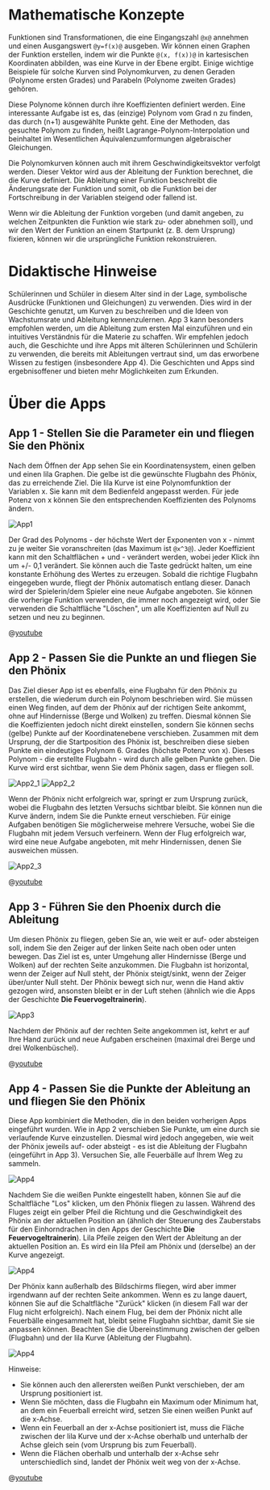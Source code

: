 # Mathematische Konzepte
Funktionen sind Transformationen, die eine Eingangszahl `@x@` annehmen und einen Ausgangswert `@y=f(x)@` ausgeben. Wir können einen Graphen der Funktion erstellen, indem wir die Punkte `@(x, f(x))@` in kartesischen Koordinaten abbilden, was eine Kurve in der Ebene ergibt. Einige wichtige Beispiele für solche Kurven sind Polynomkurven, zu denen Geraden (Polynome ersten Grades) und Parabeln (Polynome zweiten Grades) gehören.

Diese Polynome können durch ihre Koeffizienten definiert werden. Eine interessante Aufgabe ist es, das (einzige) Polynom vom Grad n zu finden, das durch (n+1) ausgewählte Punkte geht. Eine der Methoden, das gesuchte Polynom zu finden, heißt Lagrange-Polynom-Interpolation und beinhaltet im Wesentlichen Äquivalenzumformungen algebraischer Gleichungen.

Die Polynomkurven können auch mit ihrem Geschwindigkeitsvektor verfolgt werden. Dieser Vektor wird aus der Ableitung der Funktion berechnet, die die Kurve definiert. Die Ableitung einer Funktion beschreibt die Änderungsrate der Funktion und somit, ob die Funktion bei der Fortschreibung in der Variablen steigend oder fallend ist.

Wenn wir die Ableitung der Funktion vorgeben (und damit angeben, zu welchen Zeitpunkten die Funktion wie stark zu- oder abnehmen soll), und wir den Wert der Funktion an einem Startpunkt (z. B. dem Ursprung) fixieren, können wir die ursprüngliche Funktion rekonstruieren.


# Didaktische Hinweise
Schülerinnen und Schüler in diesem Alter sind in der Lage, symbolische Ausdrücke (Funktionen und Gleichungen) zu verwenden. Dies wird in der Geschichte genutzt, um Kurven zu beschreiben und die Ideen von Wachstumsrate und Ableitung kennenzulernen. App 3 kann besonders empfohlen werden, um die Ableitung zum ersten Mal einzuführen und ein intuitives Verständnis für die Materie zu schaffen. Wir empfehlen jedoch auch, die Geschichte und ihre Apps mit älteren Schülerinnen und Schülerin zu verwenden, die bereits mit Ableitungen vertraut sind, um das erworbene Wissen zu festigen (insbesondere App 4). Die Geschichten und Apps sind ergebnisoffener und bieten mehr Möglichkeiten zum Erkunden.


# Über die Apps

## App 1 - Stellen Sie die Parameter ein und fliegen Sie den Phönix
Nach dem Öffnen der App sehen Sie ein Koordinatensystem, einen gelben und einen lila Graphen. Die gelbe ist die gewünschte Flugbahn des Phönix, das zu erreichende Ziel. Die lila Kurve ist eine Polynomfunktion der Variablen x. Sie kann mit dem Bedienfeld angepasst werden. Für jede Potenz von x können Sie den entsprechenden Koeffizienten des Polynoms ändern.

![App1](/stories/fire-3/img/_align-center_/app1.png)

Der Grad des Polynoms - der höchste Wert der Exponenten von x - nimmt zu je weiter Sie voranschreiten (das Maximum ist `@x^3@`). Jeder Koeffizient kann mit den Schaltflächen + und - verändert werden, wobei jeder Klick ihn um +/- 0,1 verändert. Sie können auch die Taste gedrückt halten, um eine konstante Erhöhung des Wertes zu erzeugen. Sobald die richtige Flugbahn eingegeben wurde, fliegt der Phönix automatisch entlang dieser. Danach wird der Spielerin/dem Spieler eine neue Aufgabe angeboten. Sie können die vorherige Funktion verwenden, die immer noch angezeigt wird, oder Sie verwenden die Schaltfläche "Löschen", um alle Koeffizienten auf Null zu setzen und neu zu beginnen.

@[youtube](Vgkz6XrMVIM?_align-center_)

## App 2 - Passen Sie die Punkte an und fliegen Sie den Phönix

Das Ziel dieser App ist es ebenfalls, eine Flugbahn für den Phönix zu erstellen, die wiederum durch ein Polynom beschrieben wird. Sie müssen einen Weg finden, auf dem der Phönix auf der richtigen Seite ankommt, ohne auf Hindernisse (Berge und Wolken) zu treffen. Diesmal können Sie die Koeffizienten jedoch nicht direkt einstellen, sondern Sie können sechs (gelbe) Punkte auf der Koordinatenebene verschieben. Zusammen mit dem Ursprung, der die Startposition des Phönix ist, beschreiben diese sieben Punkte ein eindeutiges Polynom 6. Grades (höchste Potenz von x). Dieses Polynom - die erstellte Flugbahn - wird durch alle gelben Punkte gehen. Die Kurve wird erst sichtbar, wenn Sie dem Phönix sagen, dass er fliegen soll.

![App2_1](/stories/fire-3/img/2_1.png)
![App2_2](/stories/fire-3/img/2_2.png)

Wenn der Phönix nicht erfolgreich war, springt er zum Ursprung zurück, wobei die Flugbahn des letzten Versuchs sichtbar bleibt. Sie können nun die Kurve ändern, indem Sie die Punkte erneut verschieben. Für einige Aufgaben benötigen Sie möglicherweise mehrere Versuche, wobei Sie die Flugbahn mit jedem Versuch verfeinern. Wenn der Flug erfolgreich war, wird eine neue Aufgabe angeboten, mit mehr Hindernissen, denen Sie ausweichen müssen.

![App2_3](/stories/fire-3/img/_align-center_/2_3.png)

@[youtube](4tz4YHZZWYY?_align-center_)

## App 3 - Führen Sie den Phoenix durch die Ableitung

Um diesen Phönix zu fliegen, geben Sie an, wie weit er auf- oder absteigen soll, indem Sie den Zeiger auf der linken Seite nach oben oder unten bewegen. Das Ziel ist es, unter Umgehung aller Hindernisse (Berge und Wolken) auf der rechten Seite anzukommen. Die Flugbahn ist horizontal, wenn der Zeiger auf Null steht, der Phönix steigt/sinkt, wenn der Zeiger über/unter Null steht. Der Phönix bewegt sich nur, wenn die Hand aktiv gezogen wird, ansonsten bleibt er in der Luft stehen (ähnlich wie die Apps der Geschichte **Die Feuervogeltrainerin**).

![App3](/stories/fire-3/img/_align-center_/3.png)

Nachdem der Phönix auf der rechten Seite angekommen ist, kehrt er auf Ihre Hand zurück und neue Aufgaben erscheinen (maximal drei Berge und drei Wolkenbüschel).

@[youtube](xu9rp0zH3vQ?_align-center_)

## App 4 - Passen Sie die Punkte der Ableitung an und fliegen Sie den Phönix

Diese App kombiniert die Methoden, die in den beiden vorherigen Apps eingeführt wurden. Wie in App 2 verschieben Sie Punkte, um eine durch sie verlaufende Kurve einzustellen. Diesmal wird jedoch angegeben, wie weit der Phönix jeweils auf- oder absteigt - es ist die Ableitung der Flugbahn (eingeführt in App 3). Versuchen Sie, alle Feuerbälle auf Ihrem Weg zu sammeln.

![App4](/stories/fire-3/img/_align-center_/4_1.png)

Nachdem Sie die weißen Punkte eingestellt haben, können Sie auf die Schaltfläche "Los" klicken, um den Phönix fliegen zu lassen. Während des Fluges zeigt ein gelber Pfeil die Richtung und die Geschwindigkeit des Phönix an der aktuellen Position an (ähnlich der Steuerung des Zauberstabs für den Einhorndrachen in den Apps der Geschichte **Die Feuervogeltrainerin**). Lila Pfeile zeigen den Wert der Ableitung an der aktuellen Position an. Es wird ein lila Pfeil am Phönix und (derselbe) an der Kurve angezeigt. 

![App4](/stories/fire-3/img/_align-center_/4_2.png)

Der Phönix kann außerhalb des Bildschirms fliegen, wird aber immer irgendwann auf der rechten Seite ankommen. Wenn es zu lange dauert, können Sie auf die Schaltfläche "Zurück" klicken (in diesem Fall war der Flug nicht erfolgreich). Nach einem Flug, bei dem der Phönix nicht alle Feuerbälle eingesammelt hat, bleibt seine Flugbahn sichtbar, damit Sie sie anpassen können. Beachten Sie die Übereinstimmung zwischen der gelben (Flugbahn) und der lila Kurve (Ableitung der Flugbahn).

![App4](/stories/fire-3/img/_align-center_/4_3.png)

Hinweise:
* Sie können auch den allerersten weißen Punkt verschieben, der am Ursprung positioniert ist.
* Wenn Sie möchten, dass die Flugbahn ein Maximum oder Minimum hat, an dem ein Feuerball erreicht wird, setzen Sie einen weißen Punkt auf die x-Achse.
* Wenn ein Feuerball an der x-Achse positioniert ist, muss die Fläche zwischen der lila Kurve und der x-Achse oberhalb und unterhalb der Achse gleich sein (vom Ursprung bis zum Feuerball). 
* Wenn die Flächen oberhalb und unterhalb der x-Achse sehr unterschiedlich sind, landet der Phönix weit weg von der x-Achse.

@[youtube](-z5_LG3fgTY?_align-center_)


